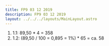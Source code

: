 ```yaml
---
title: FP9 03 12 2019
description: FP9 03 12 2019
layout: ../../../layouts/MainLayout.astro
---
```


1. 1.1: 89,50 * 4 = 358
2. 1.2: (89,50 / 100 = 0,895 = 1%) * 65 = ca. 58
